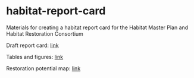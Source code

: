 # habitat-report-card

Materials for creating a habitat report card for the Habitat Master Plan and Habitat Restoration Consortium

Draft report card: [link](https://docs.google.com/presentation/d/1uhcHD1WDF-br36--8QJsRBakysJ4tEys-fkEugZ020Y/edit?usp=sharing)

Tables and figures: [link](https://tbep-tech.github.io/habitat-report-card/summaries.html)

Restoration potential map: [link](https://tbep-tech.github.io/habitat-report-card/restpotential.html)